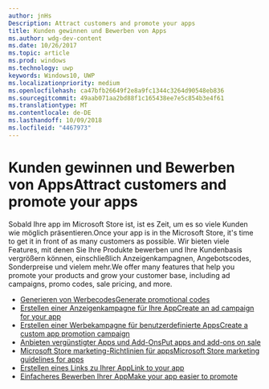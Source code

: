 ```yaml
---
author: jnHs
Description: Attract customers and promote your apps
title: Kunden gewinnen und Bewerben von Apps
ms.author: wdg-dev-content
ms.date: 10/26/2017
ms.topic: article
ms.prod: windows
ms.technology: uwp
keywords: Windows10, UWP
ms.localizationpriority: medium
ms.openlocfilehash: ca47bfb26649f2e8a9fc1344c3264d90548eb836
ms.sourcegitcommit: 49aab071aa2bd88f1c165438ee7e5c854b3e4f61
ms.translationtype: MT
ms.contentlocale: de-DE
ms.lasthandoff: 10/09/2018
ms.locfileid: "4467973"
---
```

# <a name="attract-customers-and-promote-your-apps"></a><span data-ttu-id="53986-103">Kunden gewinnen und Bewerben von Apps</span><span class="sxs-lookup"><span data-stu-id="53986-103">Attract customers and promote your apps</span></span>

<span data-ttu-id="53986-104">Sobald Ihre app im Microsoft Store ist, ist es Zeit, um es so viele Kunden wie möglich präsentieren.</span><span class="sxs-lookup"><span data-stu-id="53986-104">Once your app is in the Microsoft Store, it's time to get it in front of as many customers as possible.</span></span> <span data-ttu-id="53986-105">Wir bieten viele Features, mit denen Sie Ihre Produkte bewerben und Ihre Kundenbasis vergrößern können, einschließlich Anzeigenkampagnen, Angebotscodes, Sonderpreise und vielem mehr.</span><span class="sxs-lookup"><span data-stu-id="53986-105">We offer many features that help you promote your products and grow your customer base, including ad campaigns, promo codes, sale pricing, and more.</span></span>

-   [<span data-ttu-id="53986-106">Generieren von Werbecodes</span><span class="sxs-lookup"><span data-stu-id="53986-106">Generate promotional codes</span></span>](generate-promotional-codes.md)
-   [<span data-ttu-id="53986-107">Erstellen einer Anzeigenkampagne für Ihre App</span><span class="sxs-lookup"><span data-stu-id="53986-107">Create an ad campaign for your app</span></span>](create-an-ad-campaign-for-your-app.md)
-   [<span data-ttu-id="53986-108">Erstellen einer Werbekampagne für benutzerdefinierte Apps</span><span class="sxs-lookup"><span data-stu-id="53986-108">Create a custom app promotion campaign</span></span>](create-a-custom-app-promotion-campaign.md)
-   [<span data-ttu-id="53986-109">Anbieten vergünstigter Apps und Add-Ons</span><span class="sxs-lookup"><span data-stu-id="53986-109">Put apps and add-ons on sale</span></span>](put-apps-and-add-ons-on-sale.md)
-   [<span data-ttu-id="53986-110">Microsoft Store marketing-Richtlinien für apps</span><span class="sxs-lookup"><span data-stu-id="53986-110">Microsoft Store marketing guidelines for apps</span></span>](app-marketing-guidelines.md)
-   [<span data-ttu-id="53986-111">Erstellen eines Links zu Ihrer App</span><span class="sxs-lookup"><span data-stu-id="53986-111">Link to your app</span></span>](link-to-your-app.md)
-   [<span data-ttu-id="53986-112">Einfacheres Bewerben Ihrer App</span><span class="sxs-lookup"><span data-stu-id="53986-112">Make your app easier to promote</span></span>](make-your-app-easier-to-promote.md)

 

 
